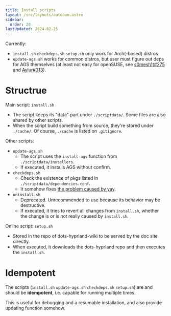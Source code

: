 ```yaml
---
title: Install scripts
layout: /src/layouts/autonum.astro
sidebar:
  order: 20
lastUpdated: 2024-02-25
---
```

Currently:
- `install.sh` `checkdeps.sh` `setup.sh` only work for Arch(-based) distros.
- `update-ags.sh` works for common distros, but user must figure out deps for AGS themselves (at least not easy for openSUSE, see [s0mesh1t#275](https://github.com/s0mesh1t/dots-hyprland/discussions/275) and [Aylur#313](https://github.com/Aylur/ags/discussions/313)).

# Structrue
Main script: `install.sh`
- The script keeps its "data" part under `./scriptdata/`. Some files are also shared by other scripts.
- When the script build something from source, they're stored under `./cache/`. Of course, `./cache` is listed on `.gitignore`.

Other scripts:
- `update-ags.sh`
  - The script uses the `install-ags` function from `./scriptdata/installers`.
  - If executed, it installs AGS without confirm.
- `checkdeps.sh`
  - Check the existence of pkgs listed in `./scriptdata/dependencies.conf`.
  - It somehow fixes [the problem caused by yay](https://github.com/s0mesh1t/dots-hyprland/discussions/204).
- `uninstall.sh`
  - Deprecated. Unrecommended to use because its behavior may be destructive.
  - If executed, it tries to revert all changes from `install.sh`, whether the change is or is not really caused by `install.sh`.

Online script: `setup.sh`
- Stored in the repo of dots-hyprland-wiki to be served by the doc site directly.
- When executed, it downloads the dots-hyprland repo and then executes the `install.sh`.
# Idempotent
The scripts (`install.sh` `update-ags.sh` `checkdeps.sh` `setup.sh`) are and should be **idempotent**, i.e. capable for running multiple times.

This is useful for debugging and a resumable installation, and also provide updating function somehow.
